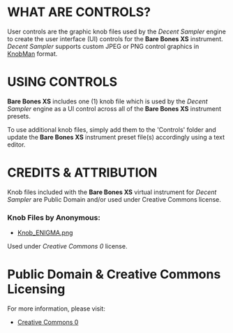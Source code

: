 # WHAT ARE CONTROLS?

User controls are the graphic knob files used by the *Decent Sampler* engine to create the user interface (UI) controls for the **Bare Bones XS** instrument. *Decent Sampler* supports custom JPEG or PNG control graphics in [KnobMan]( https://www.g200kg.com/knobman/ ) format.

# USING CONTROLS

**Bare Bones XS** includes one (1) knob file which is used by the *Decent Sampler* engine as a UI control across all of the **Bare Bones XS** instrument presets.

To use additional knob files, simply add them to the 'Controls' folder and update the **Bare Bones XS** instrument preset file(s) accordingly using a text editor.


# CREDITS & ATTRIBUTION

Knob files included with the **Bare Bones XS** virtual instrument for *Decent Sampler* are Public Domain and/or used under Creative Commons license.


### Knob Files by Anonymous:

 - [Knob_ENIGMA.png]( https://www.g200kg.com/en/webknobman/gallery.php?m=p&p=1854 )

Used under *Creative Commons 0* license.


# Public Domain & Creative Commons Licensing

For more information, please visit:

- [Creative Commons 0]( http://creativecommons.org/publicdomain/zero/1.0/ )
